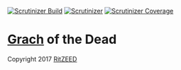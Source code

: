 [![Scrutinizer Build](https://img.shields.io/scrutinizer/build/g/filp/whoops.svg?style=flat-square)](https://github.com/lisovskey/grach)
[![Scrutinizer](https://img.shields.io/scrutinizer/g/filp/whoops.svg?style=flat-square)](https://github.com/lisovskey/grach)
[![Scrutinizer Coverage](https://img.shields.io/scrutinizer/coverage/g/filp/whoops.svg?style=flat-square)](https://github.com/lisovskey/grach)
# [Grach](https://telegram.me/GrigoryGrachBot) of the Dead
Copyright 2017 [RitZEED](https://vk.com/ritzeed)
